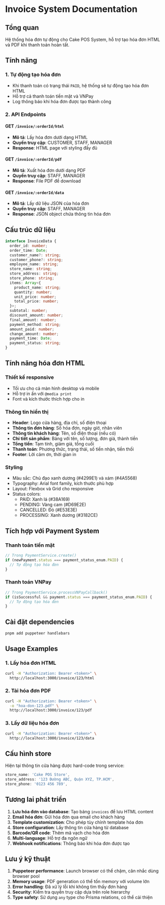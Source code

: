 # Invoice System Documentation

## Tổng quan

Hệ thống hóa đơn tự động cho Cake POS System, hỗ trợ tạo hóa đơn HTML và PDF khi thanh toán hoàn tất.

## Tính năng

### 1. Tự động tạo hóa đơn
- Khi thanh toán có trạng thái `PAID`, hệ thống sẽ tự động tạo hóa đơn HTML
- Hỗ trợ cả thanh toán tiền mặt và VNPay
- Log thông báo khi hóa đơn được tạo thành công

### 2. API Endpoints

#### GET `/invoice/:orderId/html`
- **Mô tả**: Lấy hóa đơn dưới dạng HTML
- **Quyền truy cập**: CUSTOMER, STAFF, MANAGER
- **Response**: HTML page với styling đầy đủ

#### GET `/invoice/:orderId/pdf`
- **Mô tả**: Xuất hóa đơn dưới dạng PDF
- **Quyền truy cập**: STAFF, MANAGER
- **Response**: File PDF để download

#### GET `/invoice/:orderId/data`
- **Mô tả**: Lấy dữ liệu JSON của hóa đơn
- **Quyền truy cập**: STAFF, MANAGER
- **Response**: JSON object chứa thông tin hóa đơn

## Cấu trúc dữ liệu

```typescript
interface InvoiceData {
  order_id: number;
  order_time: Date;
  customer_name?: string;
  customer_phone?: string;
  employee_name: string;
  store_name: string;
  store_address: string;
  store_phone: string;
  items: Array<{
    product_name: string;
    quantity: number;
    unit_price: number;
    total_price: number;
  }>;
  subtotal: number;
  discount_amount: number;
  final_amount: number;
  payment_method: string;
  amount_paid: number;
  change_amount: number;
  payment_time: Date;
  payment_status: string;
}
```

## Tính năng hóa đơn HTML

### Thiết kế responsive
- Tối ưu cho cả màn hình desktop và mobile
- Hỗ trợ in ấn với `@media print`
- Font và kích thước thích hợp cho in

### Thông tin hiển thị
- **Header**: Logo cửa hàng, địa chỉ, số điện thoại
- **Thông tin đơn hàng**: Số hóa đơn, ngày giờ, nhân viên
- **Thông tin khách hàng**: Tên, số điện thoại (nếu có)
- **Chi tiết sản phẩm**: Bảng với tên, số lượng, đơn giá, thành tiền
- **Tổng tiền**: Tạm tính, giảm giá, tổng cuối
- **Thanh toán**: Phương thức, trạng thái, số tiền nhận, tiền thối
- **Footer**: Lời cảm ơn, thời gian in

### Styling
- Màu sắc: Chủ đạo xanh dương (#4299E1) và xám (#4A5568)
- Typography: Arial font family, kích thước phù hợp
- Layout: Flexbox và Grid cho responsive
- Status colors: 
  - PAID: Xanh lá (#38A169)
  - PENDING: Vàng cam (#D69E2E)  
  - CANCELLED: Đỏ (#E53E3E)
  - PROCESSING: Xanh dương (#3182CE)

## Tích hợp với Payment System

### Thanh toán tiền mặt
```typescript
// Trong PaymentService.create()
if (newPayment.status === payment_status_enum.PAID) {
  // Tự động tạo hóa đơn
}
```

### Thanh toán VNPay
```typescript
// Trong PaymentService.processVNPayCallback()
if (isSuccessful && payment.status === payment_status_enum.PAID) {
  // Tự động tạo hóa đơn
}
```

## Cài đặt dependencies

```bash
pnpm add puppeteer handlebars
```

## Usage Examples

### 1. Lấy hóa đơn HTML
```bash
curl -H "Authorization: Bearer <token>" \
  http://localhost:3000/invoice/123/html
```

### 2. Tải hóa đơn PDF
```bash
curl -H "Authorization: Bearer <token>" \
  -o "hoa-don-123.pdf" \
  http://localhost:3000/invoice/123/pdf
```

### 3. Lấy dữ liệu hóa đơn
```bash
curl -H "Authorization: Bearer <token>" \
  http://localhost:3000/invoice/123/data
```

## Cấu hình store

Hiện tại thông tin cửa hàng được hard-code trong service:
```typescript
store_name: 'Cake POS Store',
store_address: '123 Đường ABC, Quận XYZ, TP.HCM',
store_phone: '0123 456 789',
```

## Tương lai phát triển

1. **Lưu hóa đơn vào database**: Tạo bảng `invoices` để lưu HTML content
2. **Email hóa đơn**: Gửi hóa đơn qua email cho khách hàng
3. **Template customization**: Cho phép tùy chỉnh template hóa đơn
4. **Store configuration**: Lấy thông tin cửa hàng từ database
5. **Barcode/QR code**: Thêm mã vạch cho hóa đơn
6. **Multi-language**: Hỗ trợ đa ngôn ngữ
7. **Webhook notifications**: Thông báo khi hóa đơn được tạo

## Lưu ý kỹ thuật

1. **Puppeteer performance**: Launch browser có thể chậm, cân nhắc dùng browser pool
2. **Memory usage**: PDF generation có thể tốn memory với volume lớn
3. **Error handling**: Đã xử lý lỗi khi không tìm thấy đơn hàng
4. **Security**: Kiểm tra quyền truy cập dựa trên role hierarchy
5. **Type safety**: Sử dụng `any` type cho Prisma relations, có thể cải thiện 